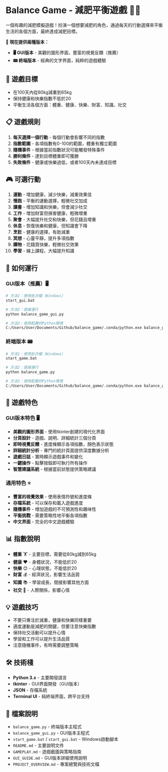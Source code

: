 # Balance Game - 減肥平衡遊戲 🏃‍♂️

一個有趣的減肥模擬遊戲！扮演一個想要減肥的角色，通過每天的行動選擇來平衡生活的各個方面，最終達成減肥目標。

**🌟 現在提供兩種版本：**
- **🖥️ GUI版本** - 美觀的圖形界面，豐富的視覺反饋（推薦）
- **📟 終端版本** - 經典的文字界面，純粹的遊戲體驗

## 🎯 遊戲目標
- 在100天內從80kg減重到65kg
- 保持健康和快樂指數不低於20
- 平衡生活各個方面：體重、健康、快樂、財富、知識、社交

## 📋 遊戲規則
1. **每天選擇一個行動** - 每個行動會影響不同的指數
2. **指數範圍** - 各項指數有0-100的範圍，體重有獨立範圍
3. **隨機事件** - 根據當前指數狀況可能觸發特殊事件
4. **勝利條件** - 達到目標體重即可獲勝
5. **失敗條件** - 健康或快樂過低，或者100天內未達成目標

## 🎮 可選行動
1. **運動** - 增加健康，減少快樂，減重效果佳
2. **慢跑** - 平衡的運動選擇，輕微社交加成
3. **讀書** - 增加知識和快樂，但會減少社交
4. **工作** - 增加財富但損害健康，輕微增重
5. **聚會** - 大幅提升社交和快樂，但花錢且增重
6. **休息** - 恢復快樂和健康，但知識會下降
7. **烹飪** - 健康的選擇，有助減重
8. **冥想** - 心靈平靜，提升多項指數
9. **購物** - 花錢買快樂，輕微社交效果
10. **學習** - 線上課程，大幅提升知識

## 🚀 如何運行

### GUI版本（推薦）🖥️
```bash
# 方法1：使用批次檔（Windows）
start_gui.bat

# 方法2：直接運行
python balance_game_gui.py

# 方法3：使用配置的Python環境
C:/Users/User/Documents/Github/balance_game/.conda/python.exe balance_game_gui.py
```

### 終端版本 📟
```bash
# 方法1：使用批次檔（Windows）  
start_game.bat

# 方法2：直接運行
python balance_game.py

# 方法3：使用配置的Python環境
C:/Users/User/Documents/Github/balance_game/.conda/python.exe balance_game.py
```

## 🎨 遊戲特色

### GUI版本特色 🖥️
- **美觀的圖形界面** - 使用tkinter創建的現代化界面
- **分頁設計** - 遊戲、說明、詳細統計三個分頁
- **即時視覺反饋** - 進度條顯示各項指數，顏色表示狀態
- **詳細統計分析** - 專門的統計頁面提供深度數據分析
- **遊戲日誌** - 實時顯示遊戲事件和變化
- **一鍵操作** - 點擊按鈕即可執行所有操作
- **智慧建議系統** - 根據當前狀態提供策略建議

### 通用特色 ⭐
- **豐富的視覺效果** - 使用表情符號和進度條
- **存檔系統** - 可以保存和載入遊戲進度
- **隨機事件** - 增加遊戲的不可預測性和趣味性
- **平衡挑戰** - 需要策略性地平衡各項指數
- **中文界面** - 完全的中文遊戲體驗

## 📊 指數說明
- **體重** 🏋️ - 主要目標，需要從80kg減到65kg
- **健康** ❤️ - 身體狀況，不能低於20
- **快樂** 😊 - 心理狀態，不能低於20  
- **財富** 💰 - 經濟狀況，影響生活品質
- **知識** 📚 - 學習成長，間接影響其他方面
- **社交** 👥 - 人際關係，影響心情

## 💡 遊戲技巧
- 不要只專注於減重，健康和快樂同樣重要
- 適度運動是減肥的關鍵，但要注意快樂指數
- 保持社交活動可以提升心情
- 學習和工作可以提升生活品質
- 注意隨機事件，有時需要調整策略

## 🛠 技術棧
- **Python 3.x** - 主要開發語言
- **tkinter** - GUI界面開發（GUI版本）
- **JSON** - 存檔系統
- **Terminal UI** - 純終端界面，跨平台支持

## 📁 檔案說明
- `balance_game.py` - 終端版本主程式
- `balance_game_gui.py` - GUI版本主程式  
- `start_game.bat` / `start_gui.bat` - Windows啟動腳本
- `README.md` - 主要說明文件
- `GAMEPLAY.md` - 遊戲截圖與策略指南
- `GUI_GUIDE.md` - GUI版本詳細使用說明
- `PROJECT_OVERVIEW.md` - 專案總覽與技術文檔